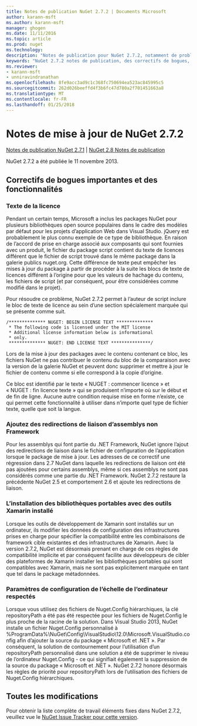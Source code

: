 ```yaml
---
title: Notes de publication NuGet 2.7.2 | Documents Microsoft
author: karann-msft
ms.author: karann-msft
manager: ghogen
ms.date: 11/11/2016
ms.topic: article
ms.prod: nuget
ms.technology: 
description: "Notes de publication pour NuGet 2.7.2, notamment de problèmes connus, des correctifs de bogues, les fonctionnalités ajoutées et dcr."
keywords: "NuGet 2.7.2 notes de publication, des correctifs de bogues, problèmes connus, ajouté des fonctionnalités, DCR"
ms.reviewer:
- karann-msft
- unniravindranathan
ms.openlocfilehash: 8fe9acc3ad9c1c368fc750694ea523ac845995c5
ms.sourcegitcommit: 262d026beeffd4f3b6fc47d780a2f701451663a8
ms.translationtype: MT
ms.contentlocale: fr-FR
ms.lasthandoff: 01/25/2018
---
```

# <a name="nuget-272-release-notes"></a>Notes de mise à jour de NuGet 2.7.2

[Notes de publication NuGet 2.7.1](../release-notes/nuget-2.7.1.md) | [NuGet 2.8 Notes de publication](../release-notes/nuget-2.8.md)

NuGet 2.7.2 a été publiée le 11 novembre 2013.

## <a name="noteworthy-bug-fixes-and-features"></a>Correctifs de bogues importantes et des fonctionnalités

### <a name="license-text"></a>Texte de la licence
Pendant un certain temps, Microsoft a inclus les packages NuGet pour plusieurs bibliothèques open source populaires dans le cadre des modèles par défaut pour les projets d’application Web dans Visual Studio. jQuery est probablement le plus connu exemple de ce type de bibliothèque. En raison de l’accord de prise en charge associé aux composants qui sont fournies avec un produit, le fichier du package script contient du texte de licences différent que le fichier de script trouvé dans le même package dans la galerie publics nuget.org. Cette différence de texte peut empêcher les mises à jour du package à partir de procéder à la suite les blocs de texte de licences différent à l’origine pour que les valeurs de hachage du contenu, les fichiers de script (et par conséquent, pour être considérées comme modifié dans le projet).

Pour résoudre ce problème, NuGet 2.7.2 permet à l’auteur de script inclure le bloc de texte de licence au sein d’une section spécialement marquée qui se présente comme suit.

    /************** NUGET: BEGIN LICENSE TEXT **************
     * The following code is licensed under the MIT license
     * Additional license information below is informational
     * only.
     ************** NUGET: END LICENSE TEXT ***************/

Lors de la mise à jour des packages avec le contenu contenant ce bloc, les fichiers NuGet ne pas contribuer le contenu du bloc de la comparaison avec la version de la galerie NuGet et peuvent donc supprimer et mettre à jour le fichier de contenu comme si elle correspond à la copie d’origine.

Ce bloc est identifié par le texte « NUGET : commencer licence » et « NUGET : fin licence texte » qui se produisent n’importe où sur le début et de fin de ligne.  Aucune autre condition requise mise en forme n’existe, ce qui permet cette fonctionnalité à utiliser dans n’importe quel type de fichier texte, quelle que soit la langue.

### <a name="add-binding-redirects-for-non-framework-assemblies"></a>Ajoutez des redirections de liaison d’assemblys non Framework
Pour les assemblys qui font partie du .NET Framework, NuGet ignore l’ajout des redirections de liaison dans le fichier de configuration de l’application lorsque le package de mise à jour. Les adresses de ce correctif une régression dans 2.7 NuGet dans laquelle les redirections de liaison ont été pas ajoutées pour certains assemblys, même si ces assemblys ne sont pas considérés comme une partie du .NET Framework. NuGet 2.7.2 restaure la précédente NuGet 2.5 et comportement 2.6 et ajoute les redirections de liaison.

### <a name="installing-portable-libraries-with-xamarin-tools-installed"></a>L’installation des bibliothèques portables avec des outils Xamarin installé
Lorsque les outils de développement de Xamarin sont installés sur un ordinateur, ils modifier les données de configuration des infrastructures prises en charge pour spécifier la compatibilité entre les combinaisons de framework cible existantes et des infrastructures de Xamarin. Avec la version 2.7.2, NuGet est désormais prenant en charge de ces règles de compatibilité implicite et par conséquent facilite aux développeurs de cibler des plateformes de Xamarin installer les bibliothèques portables qui sont compatibles avec Xamarin, mais ne sont pas explicitement marquée en tant que tel dans le package métadonnées.

### <a name="machine-wide-configuration-settings-honored"></a>Paramètres de configuration de l’échelle de l’ordinateur respectés
Lorsque vous utilisez des fichiers de Nuget.Config hiérarchiques, la clé repositoryPath a été pas été respectée pour les fichiers de Nuget.Config le plus proche de la racine de la solution. Dans Visual Studio 2013, NuGet installe un fichier Nuget.Config personnalisé à %ProgramData%\NuGet\Config\VisualStudio\12.0\Microsoft.VisualStudio.config afin d’ajouter la source du package « Microsoft et .NET ». Par conséquent, la solution de contournement pour l’utilisation d’un repositoryPath personnalisé dans une solution a été de supprimer le niveau de l’ordinateur Nuget.Config - ce qui signifiait également la suppression de la source du package « Microsoft et .NET ». NuGet 2.7.2 honore désormais les règles de priorité pour repositoryPath lors de l’utilisation des fichiers de Nuget.Config hiérarchiques.

## <a name="all-changes"></a>Toutes les modifications
Pour obtenir la liste complète de travail éléments fixes dans NuGet 2.7.2, veuillez vue le [NuGet Issue Tracker pour cette version](https://nuget.codeplex.com/workitem/list/advanced?keyword=&status=All&type=All&priority=All&release=NuGet%202.7.2&assignedTo=All&component=All&sortField=LastUpdatedDate&sortDirection=Descending&page=0&reasonClosed=Fixed).
